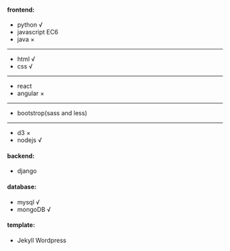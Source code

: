#### frontend: 
 * python             √
 * javascript EC6
 * java               ×
 
 ---
 * html               √    
 * css                √     <br />
 ---
 * react   
 * angular            ×
 ---  
 * bootstrop(sass and less)
 ---   
 * d3                 ×
 * nodejs             √              

#### backend: 
 * django

#### database:
 * mysql              √
 * mongoDB            √

#### template: 
 * Jekyll Wordpress
